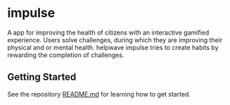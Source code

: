 # impulse

A app for improving the health of citizens with an interactive gamified experience. 
Users solve challenges, during which they are improving their physical and or mental health.
helpwave impulse tries to create habits by rewarding the completion of challenges.

## Getting Started

See the repository [README.md](../../README.md#getting-started) for learning how to get started.
